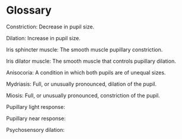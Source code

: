# Glossary

Constriction: Decrease in pupil size.

Dilation: Increase in pupil size.

Iris sphincter muscle: The smooth muscle pupillary constriction.

Iris dilator muscle: The smooth muscle that controls pupillary dilation.

Anisocoria: A condition in which both pupils are of unequal sizes.

Mydriasis: Full, or unusually pronounced, dilation of the pupil.

Miosis: Full, or unusually pronounced, constriction of the pupil.

Pupillary light response:

Pupillary near response:

Psychosensory dilation:
